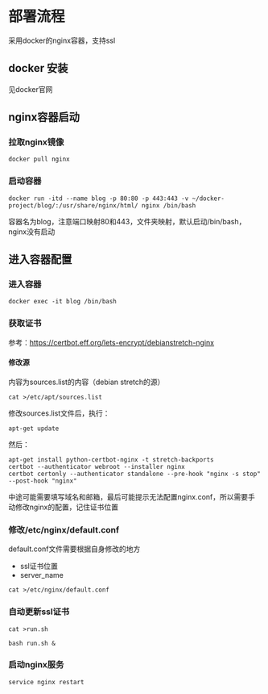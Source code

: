 # 部署流程

采用docker的nginx容器，支持ssl

## docker 安装

见docker官网

## nginx容器启动

### 拉取nginx镜像

```
docker pull nginx
```

### 启动容器
```
docker run -itd --name blog -p 80:80 -p 443:443 -v ~/docker-project/blog/:/usr/share/nginx/html/ nginx /bin/bash
```

容器名为blog，注意端口映射80和443，文件夹映射，默认启动/bin/bash，nginx没有启动

## 进入容器配置

### 进入容器
```
docker exec -it blog /bin/bash
```

### 获取证书

参考：https://certbot.eff.org/lets-encrypt/debianstretch-nginx

#### 修改源
内容为sources.list的内容（debian stretch的源）
```
cat >/etc/apt/sources.list
```

修改sources.list文件后，执行：
```
apt-get update
```

然后：
```
apt-get install python-certbot-nginx -t stretch-backports
certbot --authenticator webroot --installer nginx
certbot certonly --authenticator standalone --pre-hook "nginx -s stop" --post-hook "nginx"
```

中途可能需要填写域名和邮箱，最后可能提示无法配置nginx.conf，所以需要手动修改nginx的配置，记住证书位置

### 修改/etc/nginx/default.conf

default.conf文件需要根据自身修改的地方
* ssl证书位置
* server_name

```
cat >/etc/nginx/default.conf
```

### 自动更新ssl证书


```
cat >run.sh
```

```
bash run.sh &
```

### 启动nginx服务

```
service nginx restart
```